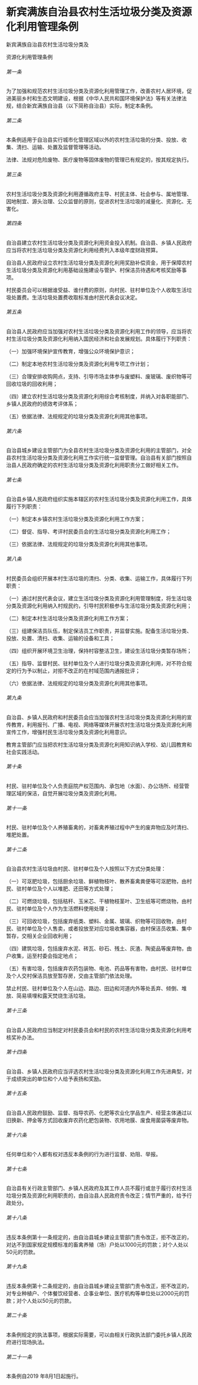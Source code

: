 # 新宾满族自治县农村生活垃圾分类及资源化利用管理条例

<!-- INFO END -->

新宾满族自治县农村生活垃圾分类及

资源化利用管理条例

###### 第一条

为了加强和规范农村生活垃圾分类及资源化利用管理工作，改善农村人居环境，促进美丽乡村和生态文明建设，根据《中华人民共和国环境保护法》等有关法律法规，结合新宾满族自治县（以下简称自治县）实际，制定本条例。

###### 第二条

本条例适用于自治县实行城市化管理区域以外的农村生活垃圾的分类、投放、收集、清扫、运输、处置及监督管理等活动。

法律、法规对危险废物、医疗废物等固体废物的管理已有规定的，按其规定执行。

###### 第三条

农村生活垃圾分类及资源化利用遵循政府主导、村民主体、社会参与、属地管理、因地制宜、源头治理、公众监督的原则，促进农村生活垃圾的减量化、资源化、无害化。

###### 第四条

自治县建立农村生活垃圾分类及资源化利用资金投入机制。自治县、乡镇人民政府应当将农村生活垃圾分类及资源化利用经费列入本级年度财政预算。

自治县人民政府设立农村生活垃圾分类及资源化利用奖励补偿资金，用于保障农村生活垃圾分类及资源化利用基础设施建设与管护、村保洁员待遇和考核奖励等事项。

村民委员会可以根据谁受益、谁付费的原则，向村民、驻村单位及个人收取生活垃圾处置费。生活垃圾处置费收取标准由村民代表会议决定。

###### 第五条

自治县人民政府应当加强对农村生活垃圾分类及资源化利用工作的领导，应当将农村生活垃圾分类及资源化利用纳入国民经济和社会发展规划。具体履行下列职责：

（一）加强环境保护宣传教育，增强公众环境保护意识；

（二）制定本地农村生活垃圾分类及资源化利用专项工作计划；

（三）合理安排收购网点，支持、引导市场主体参与废塑料、废玻璃、废织物等可回收垃圾的回收利用；

（四）建立农村生活垃圾分类及资源化利用综合考核制度，并纳入对各职能部门、乡镇人民政府的绩效考评体系；

（五）依据法律、法规规定的垃圾分类及资源化利用其他事项。

###### 第六条

自治县城乡建设主管部门为全县农村生活垃圾分类及资源化利用的主管部门，对全县农村生活垃圾分类及资源化利用工作实行统一监督管理。自治县有关部门按照自治县人民政府确定的农村生活垃圾分类及资源化利用职责分工做好相关工作。

###### 第七条

自治县乡镇人民政府组织实施本辖区的农村生活垃圾分类及资源化利用工作，具体履行下列职责：

（一）制定本乡镇农村生活垃圾分类及资源化利用工作方案；

（二）督促、指导、考评村民委员会的生活垃圾分类及资源化利用工作；

（三）依据法律、法规规定的垃圾分类及资源化利用其他事项。

###### 第八条

村民委员会组织开展本村生活垃圾的清扫、分类、收集、运输工作，具体履行下列职责：

（一）通过村民代表会议，建立生活垃圾分类及资源化利用管理制度，将生活垃圾分类及资源化利用纳入村规民约，引导村民积极参与生活垃圾分类及资源化利用；

（二）制定本村生活垃圾分类及资源化利用工作方案；

（三）组建保洁员队伍，制定保洁员工作职责，并监督实施。配备生活垃圾分类、投放、处置、清扫、收集、运输的设备和工具；

（四）组织开展环境卫生治理，保持村容整洁卫生，建设生活垃圾分类暂存场所；

（五）指导、监督村民、驻村单位及个人进行垃圾分类及资源化利用，对不符合规定的行为予以制止，对拒不改正的在村域范围内通报批评；

（六）依据法律、法规规定的垃圾分类及资源化利用其他事项。

###### 第九条

自治县、乡镇人民政府和村民委员会应当加强农村生活垃圾分类及资源化利用的宣传教育，利用报刊、广播、电视、网络等媒体开展农村生活垃圾分类及资源化利用宣传工作，增强村民生活垃圾分类及资源化利用意识。

教育主管部门应当把农村生活垃圾分类及资源化利用知识纳入学校、幼儿园教育和社会实践活动。

###### 第十条

村民、驻村单位及个人负责庭院产权范围内、承包地（水面）、办公场所、经营管理区域的保洁，自觉开展垃圾分类及资源化利用。

###### 第十一条

村民、驻村单位及个人养殖畜禽的，对畜禽养殖过程中产生的废弃物应及时清扫、堆肥处置。

###### 第十二条

自治县农村生活垃圾由村民、驻村单位及个人按照以下方式分类处理：

（一）可沤肥垃圾，包括厨余垃圾、鲜植物枝叶、散养畜禽粪便等可沤肥物，由村民、驻村单位及个人以堆肥、还田等方式处理；

（二）可燃烧垃圾，包括秸秆、玉米芯、干植物枝茎叶、卫生纸等可燃烧物，由村民、驻村单位及个人作为生活燃料使用处理；

（三）可回收垃圾，包括废弃纸类、塑料、金属、玻璃、织物等可回收物，由村民、驻村单位及个人售卖，或者投放至对应垃圾收集容器，由村保洁员收集、集中暂存，交相关企业回收利用；

（四）建筑垃圾，包括废弃水泥、砖瓦、砂石、残土、灰渣、陶瓷品等废弃物，由户收集，运至村委会指定地点；

（五）有害垃圾，包括废弃农药包装物、电池、药品等有害物，由村民、驻村单位及个人交村保洁员放至暂存房，交由主管部门依法处理。

禁止村民、驻村单位及个人在山边、路边、田边和河道内外等处丢弃、倾倒、堆放、简易填埋和露天焚烧生活垃圾。

###### 第十三条

自治县人民政府应当制定对村民委员会和村民的农村生活垃圾分类及资源化利用考核奖补办法。

###### 第十四条

自治县、乡镇人民政府应当评选农村生活垃圾分类及资源化利用工作先进典型，对于成绩突出的单位和个人给予表扬和奖励。

###### 第十五条

自治县人民政府鼓励、监督、指导农药、化肥等农业化学品生产、经营主体通过以旧换新、押金等方式回收废弃农药化肥包装物、农用地膜、废食用菌袋等废弃物。

###### 第十六条

任何单位和个人都有权对违反本条例的行为进行监督、劝阻、举报。

###### 第十七条

自治县有关行政主管部门、乡镇人民政府及其工作人员不履行或怠于履行农村生活垃圾分类及资源化利用职责的，由自治县人民政府责令改正；情节严重的，给予行政处分。

###### 第十八条

违反本条例第十一条规定的，由自治县城乡建设主管部门责令改正，拒不改正的，对达不到国家规定规模标准的畜禽养殖（场）户处以1000元的罚款；对个人处以50元的罚款。

###### 第十九条

违反本条例第十二条规定的，由自治县城乡建设主管部门责令改正，拒不改正的，对专业种植户、个体餐饮经营者、企事业单位、医疗机构等单位处以2000元的罚款；对个人处以50元的罚款。

###### 第二十条

本条例规定的执法事项，根据实际需要，可以由相关行政执法部门委托乡镇人民政府进行现场执法。

###### 第二十一条

本条例自2019 年8月1日起施行。

